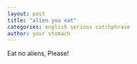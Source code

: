 ```yaml
---
layout: post
title: "alien you eat"
categories: english serious catchphrase
author: your stomach
---
```


Eat no aliens, Please!
